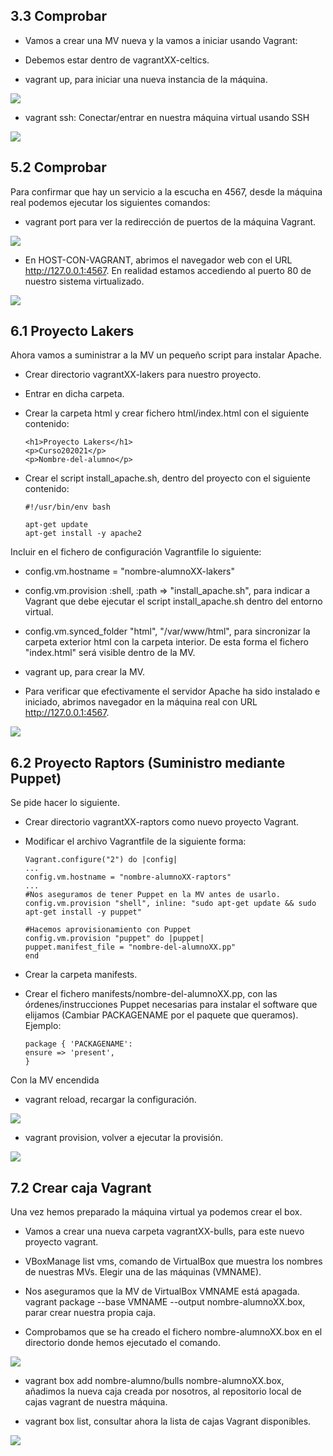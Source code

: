 ## 3.3 Comprobar

+ Vamos a crear una MV nueva y la vamos a iniciar usando Vagrant:

+ Debemos estar dentro de vagrantXX-celtics.

+ vagrant up, para iniciar una nueva instancia de la máquina.

![](imagenes/3.png)
+ vagrant ssh: Conectar/entrar en nuestra máquina virtual usando SSH

![](imagenes/4.png)
## 5.2 Comprobar

Para confirmar que hay un servicio a la escucha en 4567, desde la máquina real podemos ejecutar los siguientes comandos:

+ vagrant port para ver la redirección de puertos de la máquina Vagrant.

![](imagenes/1.png)

+ En HOST-CON-VAGRANT, abrimos el navegador web con el URL http://127.0.0.1:4567. En realidad estamos accediendo al puerto 80 de nuestro sistema virtualizado.

![](imagenes/2.png)

## 6.1 Proyecto Lakers

Ahora vamos a suministrar a la MV un pequeño script para instalar Apache.

+ Crear directorio vagrantXX-lakers para nuestro proyecto.
+ Entrar en dicha carpeta.
+ Crear la carpeta html y crear fichero html/index.html con el siguiente contenido:

      <h1>Proyecto Lakers</h1>
      <p>Curso202021</p>
      <p>Nombre-del-alumno</p>

+ Crear el script install_apache.sh, dentro del proyecto con el siguiente contenido:

      #!/usr/bin/env bash

      apt-get update
      apt-get install -y apache2

Incluir en el fichero de configuración Vagrantfile lo siguiente:

+ config.vm.hostname = "nombre-alumnoXX-lakers"

+ config.vm.provision :shell, :path => "install_apache.sh", para indicar a Vagrant que debe ejecutar el script install_apache.sh dentro del entorno virtual.

+ config.vm.synced_folder "html", "/var/www/html", para sincronizar la carpeta exterior html con la carpeta interior. De esta forma el fichero "index.html" será visible dentro de la MV.

+ vagrant up, para crear la MV.


+ Para verificar que efectivamente el servidor Apache ha sido instalado e iniciado, abrimos navegador en la máquina real con URL http://127.0.0.1:4567.

![](imagenes/5.png)

## 6.2 Proyecto Raptors (Suministro mediante Puppet)

Se pide hacer lo siguiente.

+ Crear directorio vagrantXX-raptors como nuevo proyecto Vagrant.

+ Modificar el archivo Vagrantfile de la siguiente forma:

      Vagrant.configure("2") do |config|
      ...
      config.vm.hostname = "nombre-alumnoXX-raptors"
      ...
      #Nos aseguramos de tener Puppet en la MV antes de usarlo.
      config.vm.provision "shell", inline: "sudo apt-get update && sudo apt-get install -y puppet"

      #Hacemos aprovisionamiento con Puppet
      config.vm.provision "puppet" do |puppet|
      puppet.manifest_file = "nombre-del-alumnoXX.pp"
      end


+ Crear la carpeta manifests.

+ Crear el fichero manifests/nombre-del-alumnoXX.pp, con las órdenes/instrucciones Puppet necesarias para instalar el software que elijamos (Cambiar PACKAGENAME por el paquete que queramos). Ejemplo:

      package { 'PACKAGENAME':
      ensure => 'present',
      }

Con la MV encendida

+ vagrant reload, recargar la configuración.

![](imagenes/6.png)

+ vagrant provision, volver a ejecutar la provisión.

![](imagenes/7.png)


## 7.2 Crear caja Vagrant

Una vez hemos preparado la máquina virtual ya podemos crear el box.

+ Vamos a crear una nueva carpeta vagrantXX-bulls, para este nuevo proyecto vagrant.

+ VBoxManage list vms, comando de VirtualBox que muestra los nombres de nuestras MVs. Elegir una de las máquinas (VMNAME).

+ Nos aseguramos que la MV de VirtualBox VMNAME está apagada.
vagrant package --base VMNAME --output nombre-alumnoXX.box, parar crear nuestra propia caja.


+ Comprobamos que se ha creado el fichero nombre-alumnoXX.box en el directorio donde hemos ejecutado el comando.

![](imagenes/8.png)
+ vagrant box add nombre-alumno/bulls nombre-alumnoXX.box, añadimos la nueva caja creada por nosotros, al repositorio local de cajas vagrant de nuestra máquina.

+ vagrant box list, consultar ahora la lista de cajas Vagrant disponibles.

![](imagenes/9.png)
